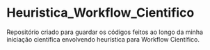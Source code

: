 # Heuristica_Workflow_Cientifico
Repositório criado para guardar os códigos feitos ao longo da minha iniciação científica envolvendo heurística para Workflow Científico.
